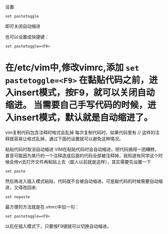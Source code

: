 设置
```
set pastetoggle
```
即可关闭自动缩进

也可以设置成快捷键：
```
set pastetoggle=<F9>
```


在/etc/vim中,修改vimrc,添加 `set pastetoggle=<F9>`
在黏贴代码之前，进入insert模式，按F9，就可以关闭自动缩进。
当需要自己手写代码的时候，进入insert模式，默认就是自动缩进了。
=====
vim复制代码包含注释时格式会乱掉
每次复制代码时，如果代码里有 // 这样的注释就容易让格式乱掉，通过下面的设置就可以避免这种情况。

粘贴代码时取消自动缩进
VIM在粘贴代码时会自动缩进，把代码搞得一团糟糕，甚至可能因为某行的一个注释造成后面的代码全部被注释掉，我知道有同学这个时候会用vi去打开文件再粘贴上去（鄙人以前就是这样），其实需要先设置一下

```
set paste
```

然后再进入插入模式粘贴，代码就不会被自动缩进。可是敲代码的时候需要自动缩进，又得改回来:

```
set nopaste
```

最方便的方法就是在.vimrc中加一句：

```
set pastetoggle=<F9>
```
以后在插入模式下，只要按F9键就可以切换自动缩进。
